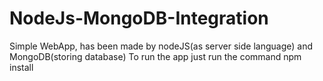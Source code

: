 # NodeJs-MongoDB-Integration
Simple WebApp, has been made by nodeJS(as server side language) and MongoDB(storing database) 
To run the app just run the command npm install <json file name>
